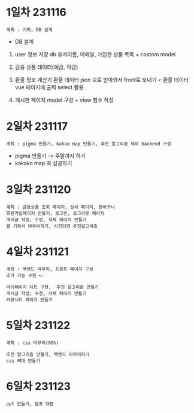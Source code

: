 # 1일차 231116
    계획 : 기획, DB 설계

- DB 설계
1. user 정보 저장 db 
    유저이름, 이메일, 가입한 상품 목록 + costom model

2. 금융 상품 데이터(예금, 적금)

3. 환율 정보 계산기
   환율 데이터 json 으로 받아와서 front로 보내기 < 
   환율 데이터 vue 페이지에 출력 select 활용

4. 게시판 페이지
    model 구성 + view 함수 작성


# 2일차 231117
    계획 : pigma 만들기, kakao map 만들기, 추천 알고리즘 제외 backend 구성

- pigma 만들기 -> 주말까지 하기
- kakako map 꼭 성공하기


# 3일차 231120
    계획 : 금융상품 조회 페이지, 상세 페이지, 장바구니
    회원가입페이지 만들기, 로그인, 로그아웃 페이지
    게시글 작성, 수정, 삭제 페이지 만들기
    웹 기획서 마무리하기, 시간되면 추천알고리즘 


# 4일차 231121
    계획 : 백엔드 마무리, 프론트 페이지 구성
    추가 기능 구현 <-

    마이페이지 차트 구현,  추천 알고리즘 만들기
    게시글 작성, 수정, 삭제 페이지 만들기
    커뮤니티 페이지 만들기

# 5일차 231122
    계획 : css 마무리(80%)

    추천 알고리즘 만들기, 백엔드 마무리하기
    css 뼈대 만들기
    

# 6일차 231123
    ppt 만들기, 발표 대본
